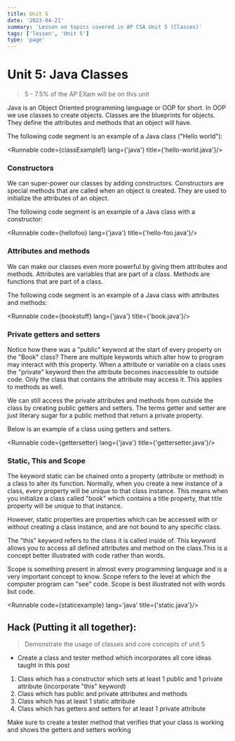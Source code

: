 ```yaml
---
title: Unit 5
date: '2023-04-21'
summary: 'Lesson on topics covered in AP CSA Unit 5 (Classes)'
tags: ['lesson', 'Unit 5']
type: 'page'
---
```


<script>
	import Runnable from '$components/Runnable.svelte';
	import classExample1 from './java-code/classExample1.java?raw';
	import unit9super from './java-code/unit9super.java?raw';
    import unit9polymorphism from './java-code/unit9polymorphism.java?raw';
	import hellofoo from './java-code/hellofoo.java?raw';
    import bookstuff from './java-code/bookstuff.java?raw';
	import gettersetter from './java-code/gettersetter.java?raw';
	import staticexample from './java-code/staticexample.java?raw';
</script>

# Unit 5: Java Classes

> 5 - 7.5% of the AP EXam will be on this unit

Java is an Object Oriented programming language or OOP for short. In OOP we use classes to create objects. Classes are the blueprints for objects. They define the attributes and methods that an object will have.

The following code segment is an example of a Java class ("Hello world"):

<Runnable code={classExample1} lang={'java'} title={'hello-world.java'}/>

### Constructors

We can super-power our classes by adding constructors. Constructors are special methods that are called when an object is created. They are used to initialize the attributes of an object. 

The following code segment is an example of a Java class with a constructor:

<Runnable code={hellofoo} lang={'java'} title={'hello-foo.java'}/>

### Attributes and methods

We can make our classes even more powerful by giving them attributes and methods. Attributes are variables that are part of a class. Methods are functions that are part of a class. 

The following code segment is an example of a Java class with attributes and methods:

<Runnable code={bookstuff} lang={'java'} title={'book.java'}/>

### Private getters and setters

Notice how there was a "public" keyword at the start of every property on the "Book" class? There are multiple keywords which alter how to program may interact with this property. When a attribute or variable on a class uses the "private" keyword then the attribute becomes inaccessible to outside code. Only the class that contains the attribute may access it. This applies to methods as well.

We can still access the private attributes and methods from outside the class by creating public getters and setters. The terms getter and setter are just literary sugar for a public method that return a private property.

Below is an example of a class using getters and setters.

<Runnable code={gettersetter} lang={'java'} title={'gettersetter.java'}/>

### Static, This and Scope

The keyword static can be chained onto a property (attribute or method) in a class to alter its function. Normally, when you create a new instance of a class, every property will be unique to that class instance. This means when you initialize a class called "book" which contains a title property, that title property will be unique to that instance.

However, static properties are properties which can be accessed with or without creating a class instance, and are not bound to any specific class.

The "this" keyword refers to the class it is called inside of. This keyword allows you to access all defined attributes and method on the class.This is a concept better illustrated with code rather than words.

Scope is something present in almost every programming language and is a very important concept to know. Scope refers to the level at which the computer program can "see" code. Scope is best illustrated not with words but code.

<Runnable code={staticexample} lang='java' title={'static.java'}/>

## Hack (Putting it all together):
> Demonstrate the usage of classes and core concepts of unit 5
- Create a class and tester method which incorporates all core ideas taught in this post

1. Class which has a constructor which sets at least 1 public and 1 private attribute (incorporate "this" keyword)
2. Class which has public and private attributes and methods
3. Class which has at least 1 static attribute
4. Class which has getters and setters for at least 1 private attribute

Make sure to create a tester method that verifies that your class is working and shows the getters and setters working